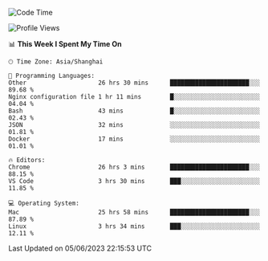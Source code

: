 <!--START_SECTION:waka-->
![Code Time](http://img.shields.io/badge/Code%20Time-764%20hrs%2055%20mins-blue)

![Profile Views](http://img.shields.io/badge/Profile%20Views-1-blue)

📊 **This Week I Spent My Time On** 

```text
🕑︎ Time Zone: Asia/Shanghai

💬 Programming Languages: 
Other                    26 hrs 30 mins      ██████████████████████░░░   89.68 % 
Nginx configuration file 1 hr 11 mins        █░░░░░░░░░░░░░░░░░░░░░░░░   04.04 % 
Bash                     43 mins             █░░░░░░░░░░░░░░░░░░░░░░░░   02.43 % 
JSON                     32 mins             ░░░░░░░░░░░░░░░░░░░░░░░░░   01.81 % 
Docker                   17 mins             ░░░░░░░░░░░░░░░░░░░░░░░░░   01.01 % 

🔥 Editors: 
Chrome                   26 hrs 3 mins       ██████████████████████░░░   88.15 % 
VS Code                  3 hrs 30 mins       ███░░░░░░░░░░░░░░░░░░░░░░   11.85 % 

💻 Operating System: 
Mac                      25 hrs 58 mins      ██████████████████████░░░   87.89 % 
Linux                    3 hrs 34 mins       ███░░░░░░░░░░░░░░░░░░░░░░   12.11 % 
```


 Last Updated on 05/06/2023 22:15:53 UTC
<!--END_SECTION:waka-->